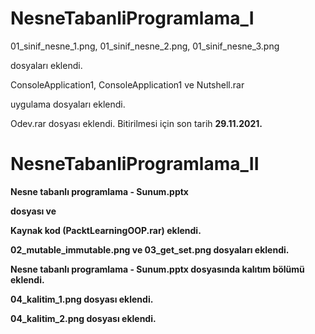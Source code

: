 # NesneTabanliProgramlama_I

01_sinif_nesne_1.png, 01_sinif_nesne_2.png, 01_sinif_nesne_3.png 
<p>dosyaları eklendi.
<br />
<p>ConsoleApplication1, ConsoleApplication1 ve Nutshell.rar
<p>uygulama dosyaları eklendi.
<br />
<p> Odev.rar dosyası eklendi. Bitirilmesi için son tarih <b>29.11.2021.
  
# NesneTabanliProgramlama_II

Nesne tabanlı programlama - Sunum.pptx  
<p>dosyası ve
<br />
<p>Kaynak kod (PacktLearningOOP.rar) eklendi.
<p>02_mutable_immutable.png ve 03_get_set.png dosyaları eklendi.
<br />
<p>Nesne tabanlı programlama - Sunum.pptx dosyasında kalıtım bölümü eklendi.
<p> 04_kalitim_1.png dosyası eklendi.
<p> 04_kalitim_2.png dosyası eklendi.
